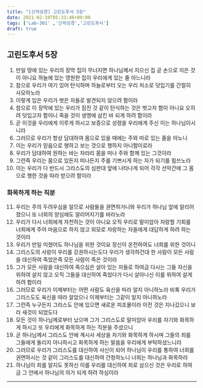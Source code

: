 ```yaml
---
title: "[신약성경] 고린도후서 5장"
date: 2021-02-10T05:33:46+09:00
tags: ['Lab-301' ,'신약성경','고린도후서']
draft: true
---
```

## 고린도후서 5장
1. 만일 땅에 있는 우리의 장막 집이 무너지면 하나님께서 지으신 집 곧 손으로 지은 것이 아니요 하늘에 있는 영원한 집이 우리에게 있는 줄 아느니라
2. 참으로 우리가 여기 있어 탄식하며 하늘로부터 오는 우리 처소로 덧입기를 간절히 사모하노라
3. 이렇게 입은 우리가 벗은 자들로 발견되지 않으려 함이라
4. 참으로 이 장막에 있는 우리가 짐진 것 같이 탄식하는 것은 벗고자 함이 아니요 오히려 덧입고자 함이니 죽을 것이 생명에 삼킨 바 되게 하려 함이라
5. 곧 이것을 우리에게 이루게 하시고 보증으로 성령을 우리에게 주신 이는 하나님이시니라
6. 그러므로 우리가 항상 담대하여 몸으로 있을 때에는 주와 따로 있는 줄을 아노니
7. 이는 우리가 믿음으로 행하고 보는 것으로 행하지 아니함이로라
8. 우리가 담대하여 원하는 바는 차라리 몸을 떠나 주와 함께 있는 그것이라
9. 그런즉 우리는 몸으로 있든지 떠나든지 주를 기쁘시게 하는 자가 되기를 힘쓰노라
10. 이는 우리가 다 반드시 그리스도의 심판대 앞에 나타나게 되어 각각 선악간에 그 몸으로 행한 것을 따라 받으려 함이라
### 화목하게 하는 직분
11. 우리는 주의 두려우심을 알므로 사람들을 권면하거니와 우리가 하나님 앞에 알리어졌으니 또 너희의 양심에도 알리어지기를 바라노라
12. 우리가 다시 너희에게 자천하는 것이 아니요 오직 우리로 말미암아 자랑할 기회를 너희에게 주어 마음으로 하지 않고 외모로 자랑하는 자들에게 대답하게 하려 하는 것이라
13. 우리가 만일 미쳤어도 하나님을 위한 것이요 정신이 온전하여도 너희를 위한 것이니
14. 그리스도의 사랑이 우리를 강권하시는도다 우리가 생각하건대 한 사람이 모든 사람을 대신하여 죽었은즉 모든 사람이 죽은 것이라
15. 그가 모든 사람을 대신하여 죽으심은 살아 있는 자들로 하여금 다시는 그들 자신을 위하여 살지 않고 오직 그들을 대신하여 죽었다가 다시 살아나신 이를 위하여 살게 하려 함이라
16. 그러므로 우리가 이제부터는 어떤 사람도 육신을 따라 알지 아니하노라 비록 우리가 그리스도도 육신을 따라 알았으나 이제부터는 그같이 알지 아니하노라
17. 그런즉 누구든지 그리스도 안에 있으면 새로운 피조물이라 이전 것은 지나갔으니 보라 새것이 되었도다
18. 모든 것이 하나님께로부터 났으며 그가 그리스도로 말미암아 우리를 자기와 화목하게 하시고 또 우리에게 화목하게 하는 직분을 주셨으니
19. 곧 하나님께서 그리스도 안에 계시사 세상을 자기와 화목하게 하시며 그들의 죄를 그들에게 돌리지 아니하시고 화목하게 하는 말씀을 우리에게 부탁하셨느니라
20. 그러므로 우리가 그리스도를 대신하여 사신이 되어 하나님이 우리를 통하여 너희를 권면하시는 것 같이 그리스도를 대신하여 간청하노니 너희는 하나님과 화목하라
21. 하나님이 죄를 알지도 못하신 이를 우리를 대신하여 죄로 삼으신 것은 우리로 하여금 그 안에서 하나님의 의가 되게 하려 하심이라
****